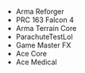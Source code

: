 - Arma Reforger
- PRC 163 Falcon 4
- Arma Terrain Core 
- ParachuteTestLol
- Game Master FX
- Ace Core 
- Ace Medical 